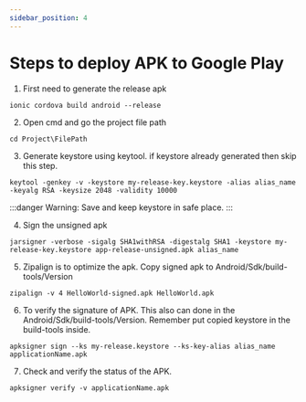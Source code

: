 ```yaml
---
sidebar_position: 4
---
```


# Steps to deploy APK to Google Play

1. First need to generate the release apk

```
ionic cordova build android --release
```

2. Open cmd and go the project file path

```
cd Project\FilePath
```

3. Generate keystore using keytool. if keystore already generated then skip this step. 

```
keytool -genkey -v -keystore my-release-key.keystore -alias alias_name -keyalg RSA -keysize 2048 -validity 10000
```

:::danger Warning:
Save and keep keystore in safe place.
:::

4. Sign the unsigned apk

```
jarsigner -verbose -sigalg SHA1withRSA -digestalg SHA1 -keystore my-release-key.keystore app-release-unsigned.apk alias_name
```

5. Zipalign is to optimize the apk. Copy signed apk to Android/Sdk/build-tools/Version

```
zipalign -v 4 HelloWorld-signed.apk HelloWorld.apk
```

6.  To verify the signature of APK. This also can done in the Android/Sdk/build-tools/Version. Remember put copied keystore in the build-tools inside.

```
apksigner sign --ks my-release.keystore --ks-key-alias alias_name applicationName.apk
```

7. Check and verify the status of the APK.

```
apksigner verify -v applicationName.apk
```